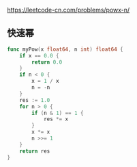 https://leetcode-cn.com/problems/powx-n/

## 快速幂
```go
func myPow(x float64, n int) float64 {
    if x == 0.0 {
        return 0.0
    }
    if n < 0 {
        x = 1 / x
        n = -n
    }
    res := 1.0
    for n > 0 {
        if (n & 1) == 1 {
            res *= x
        }
        x *= x
        n >>= 1
    }
    return res
}
```